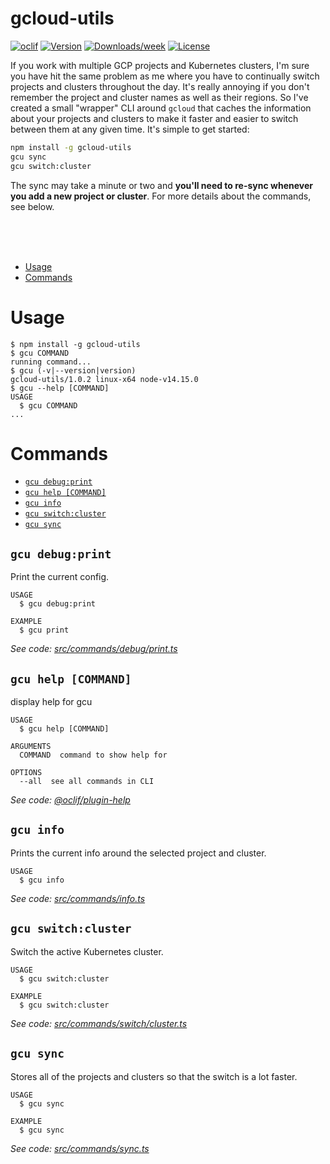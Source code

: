 gcloud-utils
============

[![oclif](https://img.shields.io/badge/cli-oclif-brightgreen.svg)](https://oclif.io)
[![Version](https://img.shields.io/npm/v/gcloud-utils.svg)](https://npmjs.org/package/gcloud-utils)
[![Downloads/week](https://img.shields.io/npm/dw/gcloud-utils.svg)](https://npmjs.org/package/gcloud-utils)
[![License](https://img.shields.io/npm/l/gcloud-utils.svg)](https://github.com/Kerren-Entrostat/gcloud-utils/blob/master/package.json)

If you work with multiple GCP projects and Kubernetes clusters, I'm sure you have hit the same problem as me where you have to continually switch projects and clusters throughout the day. It's really annoying if you don't remember the project and cluster names as well as their regions. So I've created a small "wrapper" CLI around `gcloud` that caches the information about your projects and clusters to make it faster and easier to switch between them at any given time. It's simple to get started:

```bash
npm install -g gcloud-utils
gcu sync
gcu switch:cluster
```

The sync may take a minute or two and **you'll need to re-sync whenever you add a new project or cluster**. For more details about the commands, see below.

<br>
<br>
<br>

<!-- toc -->
* [Usage](#usage)
* [Commands](#commands)
<!-- tocstop -->
# Usage
<!-- usage -->
```sh-session
$ npm install -g gcloud-utils
$ gcu COMMAND
running command...
$ gcu (-v|--version|version)
gcloud-utils/1.0.2 linux-x64 node-v14.15.0
$ gcu --help [COMMAND]
USAGE
  $ gcu COMMAND
...
```
<!-- usagestop -->
# Commands
<!-- commands -->
* [`gcu debug:print`](#gcu-debugprint)
* [`gcu help [COMMAND]`](#gcu-help-command)
* [`gcu info`](#gcu-info)
* [`gcu switch:cluster`](#gcu-switchcluster)
* [`gcu sync`](#gcu-sync)

## `gcu debug:print`

Print the current config.

```
USAGE
  $ gcu debug:print

EXAMPLE
  $ gcu print
```

_See code: [src/commands/debug/print.ts](https://github.com/entrostat/gcloud-utils/blob/v1.0.2/src/commands/debug/print.ts)_

## `gcu help [COMMAND]`

display help for gcu

```
USAGE
  $ gcu help [COMMAND]

ARGUMENTS
  COMMAND  command to show help for

OPTIONS
  --all  see all commands in CLI
```

_See code: [@oclif/plugin-help](https://github.com/oclif/plugin-help/blob/v3.0.0/src/commands/help.ts)_

## `gcu info`

Prints the current info around the selected project and cluster.

```
USAGE
  $ gcu info
```

_See code: [src/commands/info.ts](https://github.com/entrostat/gcloud-utils/blob/v1.0.2/src/commands/info.ts)_

## `gcu switch:cluster`

Switch the active Kubernetes cluster.

```
USAGE
  $ gcu switch:cluster

EXAMPLE
  $ gcu switch:cluster
```

_See code: [src/commands/switch/cluster.ts](https://github.com/entrostat/gcloud-utils/blob/v1.0.2/src/commands/switch/cluster.ts)_

## `gcu sync`

Stores all of the projects and clusters so that the switch is a lot faster.

```
USAGE
  $ gcu sync

EXAMPLE
  $ gcu sync
```

_See code: [src/commands/sync.ts](https://github.com/entrostat/gcloud-utils/blob/v1.0.2/src/commands/sync.ts)_
<!-- commandsstop -->
